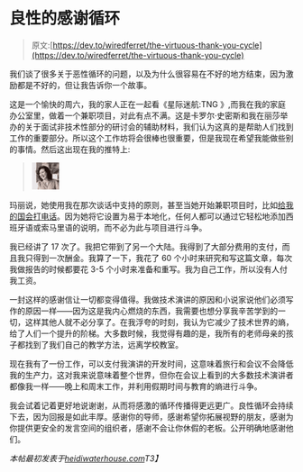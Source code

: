 # 良性的感谢循环

> 原文:[https://dev.to/wiredferret/the-virtuous-thank-you-cycle](https://dev.to/wiredferret/the-virtuous-thank-you-cycle)

我们谈了很多关于恶性循环的问题，以及为什么很容易在不好的地方结束，因为激励都是不好的，但让我告诉你一个故事。

这是一个愉快的周六，我的家人正在一起看《星际迷航:TNG 》,而我在我的家庭办公室里，做着一个兼职项目，对此有点不满。这是卡罗尔·史密斯和我在丽莎举办的关于面试非技术性部分的研讨会的辅助材料，我们认为这真的是帮助人们找到工作的重要部分。所以这个工作坊将会很棒也很重要，但是我现在希望我能做些别的事情。然后这出现在我的推特上:

> ![Marie Chatfield profile image](img/0bacf694274d18c73e3fe25480f4e170.png)

玛丽说，她使用我在那次谈话中支持的原则，甚至当她开始兼职项目时，比如[给我的国会打电话](https://www.callmycongress.com/)。因为她将它设置为易于本地化，任何人都可以通过它轻松地添加西班牙语或索马里语的说明，而不必为此与项目进行斗争。

我已经讲了 17 次了。我把它带到了另一个大陆。我得到了大部分费用的支付，而且我只得到一次酬金。我算了一下，我花了 60 个小时来研究和写这篇文章，每次我做报告的时候都要花 3-5 个小时来准备和重写。我为自己工作，所以没有人付我工资。

一封这样的感谢信让一切都变得值得。我做技术演讲的原因和小说家说他们必须写作的原因一样——因为这是我内心燃烧的东西，我需要也想分享我辛苦学到的一切，这样其他人就不必分享了。在我浮夸的时刻，我认为它减少了技术世界的熵，给了人们一个提升的阶梯。大多数时候，我觉得有趣的是，我所有的老师母亲的孩子都找到了我们自己的教学方法，远离学校教室。

现在我有了一份工作，可以支付我演讲的开发时间，这意味着旅行和会议不会降低我的生产力，这对我来说意味着整个世界，但你在会议上看到的大多数技术演讲者都像我一样——晚上和周末工作，并利用假期时间与教育的熵进行斗争。

我会试着记着更好地说谢谢，从而将感激的循环传播得更远更广。良性循环会持续下去，因为回报是如此丰厚。感谢你的导师，感谢希望你拓展视野的朋友，感谢为你提供更安全的发言空间的组织者，感谢不会让你休假的老板。公开明确地感谢他们。

*本帖最初发表于[heidiwaterhouse.com](http://www.heidiwaterhouse.com/2017/09/16/the-virtuous-thank-you-cycle/)T3】*